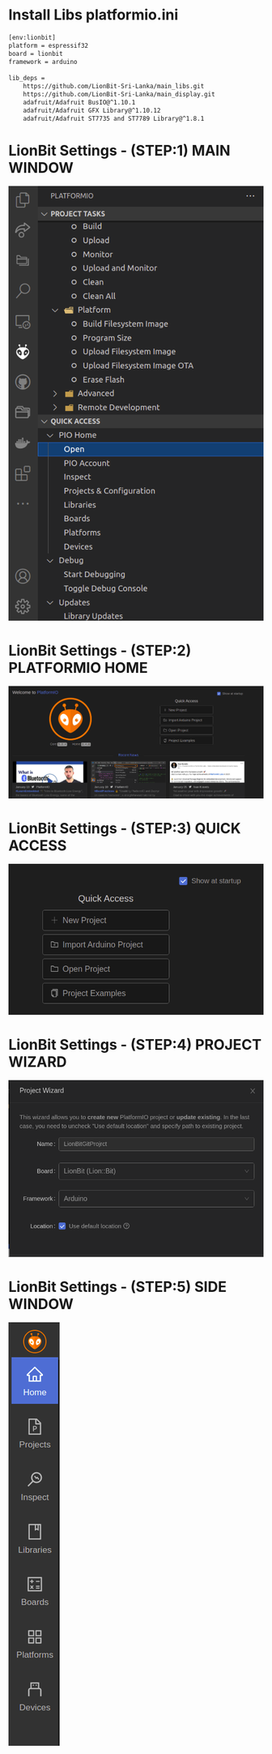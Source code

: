 # Install Libs platformio.ini

```
[env:lionbit]
platform = espressif32
board = lionbit
framework = arduino

lib_deps = 
	https://github.com/LionBit-Sri-Lanka/main_libs.git
	https://github.com/LionBit-Sri-Lanka/main_display.git
	adafruit/Adafruit BusIO@^1.10.1
	adafruit/Adafruit GFX Library@^1.10.12
	adafruit/Adafruit ST7735 and ST7789 Library@^1.8.1

```


# LionBit Settings - (STEP:1) MAIN WINDOW

![After Installed](https://github.com/LionBit-Sri-Lanka/Home/blob/main/Q-Access.png?raw=true)


# LionBit Settings - (STEP:2) PLATFORMIO HOME 

![After Installed](https://github.com/LionBit-Sri-Lanka/Home/blob/main/platformIO_home.png?raw=true)


# LionBit Settings - (STEP:3) QUICK ACCESS

![After Installed](https://github.com/LionBit-Sri-Lanka/Home/blob/main/project_Wizard.png?raw=true)


# LionBit Settings - (STEP:4) PROJECT WIZARD

![After Installed](https://github.com/LionBit-Sri-Lanka/Home/blob/main/New_Project.png?raw=true)


# LionBit Settings - (STEP:5) SIDE WINDOW

![After Installed](https://github.com/LionBit-Sri-Lanka/Home/blob/main/side_bar.png?raw=true)


